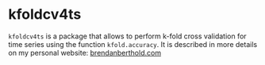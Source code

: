 # kfoldcv4ts
`kfoldcv4ts` is a package that allows to perform k-fold cross validation for time series using the function `kfold.accuracy`. It is described in more details on my personal website: [brendanberthold.com](https://www.brendanberthold.com/post/k-fold-cross-validation-for-time-series-in-r-applications-to-var-models/)

